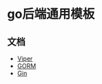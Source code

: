 # go后端通用模板

## 文档

- [Viper](https://github.com/spf13/viper)
- [GORM](https://gorm.io/zh_CN/docs)
- [Gin](https://gin-gonic.com/zh-cn/docs)
